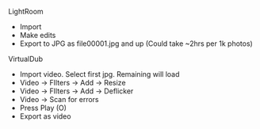 LightRoom
* Import
* Make edits
* Export to JPG as file00001.jpg and up (Could take ~2hrs per 1k photos)

VirtualDub
* Import video. Select first jpg. Remaining will load
* Video -> FIlters -> Add -> Resize
* Video -> FIlters -> Add -> Deflicker
* Video -> Scan for errors
* Press Play (O)
* Export as video
